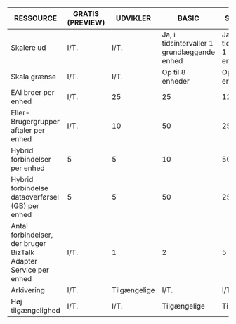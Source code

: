 |RESSOURCE|GRATIS (PREVIEW)|UDVIKLER|BASIC|STANDARD|PREMIUM|
|---|---|---|---|---|---|
|Skalere ud|I/T.|I/T.|Ja, i tidsintervaller 1 grundlæggende enhed |Ja, i tidsintervaller 1 Standard enhed |Ja, i tidsintervaller 1 Premium-enhed |
|Skala grænse|I/T.|I/T.|Op til 8 enheder |Op til 8 enheder |Op til 8 enheder|
|EAI broer per enhed|I/T.|25|25|125|500|
|Eller-Brugergrupper aftaler per enhed|I/T.|10|50|250|1000|
|Hybrid forbindelser per enhed|5|5|10|50|100|
|Hybrid forbindelse dataoverførsel (GB) per enhed|5|5|50|250|500|
|Antal forbindelser, der bruger BizTalk Adapter Service per enhed|I/T.|1|2|5|25|
|Arkivering|I/T.|Tilgængelige|I/T.|I/T.|Tilgængelige|
|Høj tilgængelighed |I/T.|I/T.|Tilgængelige|Tilgængelige|Tilgængelige|
